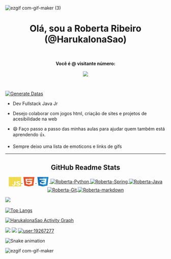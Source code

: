 ![ezgif com-gif-maker (3)](https://user-images.githubusercontent.com/95101635/194788988-ee421d15-621a-407a-bb6e-a78cfafea135.gif)

 
<h1 align="center"> Olá, sou a Roberta Ribeiro (@HarukaIonaSao)</h1>

<div align="center">
<br><p align="center"><b>Você é @ visitante número:</b></p>  
<p align="center"><img align="center" src="https://profile-counter.glitch.me/{HarukaIonaSao}/count.svg" /></p> 
<br></div>

[![Generate Datas](https://github.com/HarukaIonaSao/HarukaIonaSao/actions/workflows/main.yml/badge.svg)](https://github.com/HarukaIonaSao/HarukaIonaSao/actions/workflows/main.yml)


 - Dev Fullstack Java Jr
 
 - Desejo colaborar com jogos html, criação de sites e projetos de acesibilidade na web
 
 - :smile: Faço passo a passo das minhas aulas para ajudar quem também está aprendendo :thumbsup:. 
 
 - Sempre deixo uma lista de emoticons e links de gifs 
 

 

<p align="center">
<hr> 
 <h2 align="center">GitHub Readme Stats</h2>
 
</p>


  <p align="center">
    <a href="https://github.com/HarukaIonaSao/github-readme-stats/actions">
      <img align="center" alt="Roberta-Js" height="30" width="40" src="https://raw.githubusercontent.com/devicons/devicon/master/icons/javascript/javascript-plain.svg">
    <img align="center" alt="Roberta-HTML" height="30" width="40" src="https://raw.githubusercontent.com/devicons/devicon/master/icons/html5/html5-original.svg">
      <img align="center" alt="Roberta-CSS" height="30" width="40" src="https://raw.githubusercontent.com/devicons/devicon/master/icons/css3/css3-original.svg">
   <img align="center" alt="Roberta-Python" height="30" width="40" src="https://cdn.jsdelivr.net/gh/devicons/devicon/icons/python/python-original-wordmark.svg" />
  <img align="center" alt="Roberta-Spring" height="30" width="40" src="https://cdn.jsdelivr.net/gh/devicons/devicon/icons/spring/spring-original.svg" />
  <img align="center" alt="Roberta-Java" height="30" width="40"src="https://cdn.jsdelivr.net/gh/devicons/devicon/icons/java/java-original-wordmark.svg" />
     <img align="center" alt="Roberta-Git" height="30" width="40"src="https://img.icons8.com/color/48/000000/git.png" />
  <img align="center" alt="Roberta-markdown" height="30" width="40"src="https://cdn.jsdelivr.net/gh/devicons/devicon/icons/markdown/markdown-original.svg" />       
    
     
     
     
 <div align="left">
  <a href="https://github.com/HarukaIonaSao">
  <img height="180em" src="https://github-readme-stats.vercel.app/api?username=HarukaIonaSao&show_icons=true&theme=blue-green&include_all_commits=true&count_private=true&hide=issues&show_icons=true&show_owner=true">
</div>

[![Top Langs](https://github-readme-stats.vercel.app/api/top-langs/?username=HarukaIonaSao&theme=blue-green&layout=compact)](https://github.com/HarukaIonaSao/github-readme-stats)


 <a href="https://github.com/HarukaIonaSao/github-readme-activity-graph"><img alt="HarukaIonaSao Activity Graph" src="https://activity-graph.herokuapp.com/graph?username=HarukaIonaSao&bg_color=008B8B&color=5BCDEC&line=5BCDEC&point=FFFFFF&hide_border=false" /></a>
  

<div> 
<a href = "mailto:robertaribeiro004@gmail.com"><img src="https://img.shields.io/badge/-Gmail-%23333?style=for-the-badge&logo=gmail&logoColor=lime" target="_blank"></a>
  <a href="https://www.linkedin.com/in/roberta-ribeiro-b5521a4b/" target="_blank"><img src="https://img.shields.io/badge/-LinkedIn-%230077B5?style=for-the-badge&logo=linkedin&logoColor=navyblue" target="_blank"></a> 
  <a href="https://stackoverflow.com/users/edit/19267277" target="blank"><img src="https://raw.githubusercontent.com/rahuldkjain/github-profile-readme-generator/master/src/images/icons/Social/stack-overflow.svg" alt="user:19267277" height="30" width="40" /></a>

     
      
![Snake animation](https://github.com/HarukaIonaSao/HarukaIonaSao/blob/output/github-contribution-grid-snake.svg)
 
 
 ![ezgif com-gif-maker](https://user-images.githubusercontent.com/95101635/169656326-3cf8978f-6bf5-45dd-bdf7-7fdd7787ad7b.gif) 


</div>







